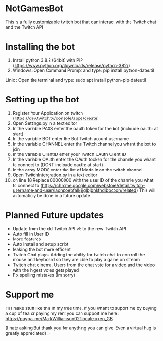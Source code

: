 # NotGamesBot
This is a fully customizable twitch bot that can interact with the Twitch chat and the Twitch API

# Installing the bot
1. Install python 3.8.2 (64bit) with PIP (https://www.python.org/downloads/release/python-382/)
2. Windows: Open Command Prompt and type: pip install python-dateutil

Linix : Open the terminal and type: sudo apt install python-pip-dateutil

# Setting up the bot
1. Register Your Application on twitch (https://dev.twitch.tv/console/apps/create)
2. Open Settings.py in a text editor
3. In the variable PASS enter the oauth token for the bot (incloude oauth: at start)
4. In the variable BOT enter the Bot Twitch acount username
5. In the variable CHANNEL enter the Twitch channel you whant the bot to join
6. In the variable ClientID enter your Twitch OAuth Client ID
7. In the variable OAuth enter the OAuth tocken for the channle you whant to connect to (DONT incloude oauth: at start)
8. In the array MODS enter the list of Mods in on the twitch channel
9. Open TwitchIntergration.py in a text editor
10. on line 18 Replace 00000000 with the user ID of the channle you what to connect to (https://chrome.google.com/webstore/detail/twitch-username-and-user/laonpoebfalkjijglbjbnkfndibbcoon/related) This will automaticly be done in a future update

# Planned Future updates
- Update from the old Twitch API v5 to the new Twitch API
- Auto fill in User ID
- More features
- Auto install and setup script
- Making the bot more efficent
- Twitch Chat plays. Adding the ability for twitch chat to controll the mouse and keyboard so they are able to play a game on stream
- Twitch chat cinema. Users from the chat vote for a video and the video with the higest votes gets played
- Fix spelling mistakes (Im sorry)

# Support me 
Hi I make stuff like this in my free time. If you whant to suport me by buying a cup of tea or paying my rent you can support me here : https://paypal.me/MarkWilliamson02?locale.x=en_GB

(I hate asking But thank you for anything you can give. Even a virtual hug is greatly appreciated)
:)
